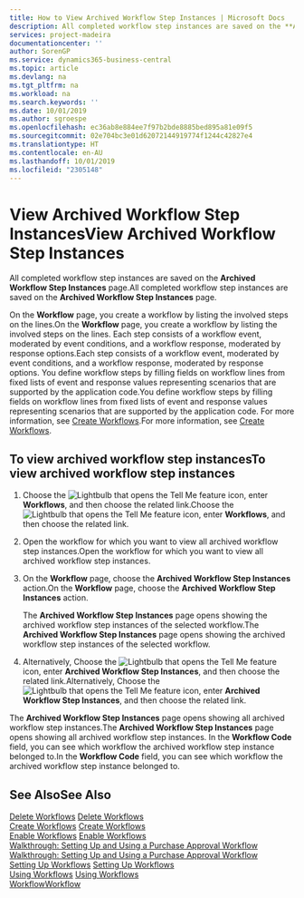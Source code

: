 ```yaml
---
title: How to View Archived Workflow Step Instances | Microsoft Docs
description: All completed workflow step instances are saved on the **Archived Workflow Step Instances** page.
services: project-madeira
documentationcenter: ''
author: SorenGP
ms.service: dynamics365-business-central
ms.topic: article
ms.devlang: na
ms.tgt_pltfrm: na
ms.workload: na
ms.search.keywords: ''
ms.date: 10/01/2019
ms.author: sgroespe
ms.openlocfilehash: ec36ab8e884ee7f97b2bde8885bed895a81e09f5
ms.sourcegitcommit: 02e704bc3e01d62072144919774f1244c42827e4
ms.translationtype: HT
ms.contentlocale: en-AU
ms.lasthandoff: 10/01/2019
ms.locfileid: "2305148"
---
```

# <a name="view-archived-workflow-step-instances"></a><span data-ttu-id="8569e-103">View Archived Workflow Step Instances</span><span class="sxs-lookup"><span data-stu-id="8569e-103">View Archived Workflow Step Instances</span></span>
<span data-ttu-id="8569e-104">All completed workflow step instances are saved on the **Archived Workflow Step Instances** page.</span><span class="sxs-lookup"><span data-stu-id="8569e-104">All completed workflow step instances are saved on the **Archived Workflow Step Instances** page.</span></span>  

 <span data-ttu-id="8569e-105">On the **Workflow** page, you create a workflow by listing the involved steps on the lines.</span><span class="sxs-lookup"><span data-stu-id="8569e-105">On the **Workflow** page, you create a workflow by listing the involved steps on the lines.</span></span> <span data-ttu-id="8569e-106">Each step consists of a workflow event, moderated by event conditions, and a workflow response, moderated by response options.</span><span class="sxs-lookup"><span data-stu-id="8569e-106">Each step consists of a workflow event, moderated by event conditions, and a workflow response, moderated by response options.</span></span> <span data-ttu-id="8569e-107">You define workflow steps by filling fields on workflow lines from fixed lists of event and response values representing scenarios that are supported by the application code.</span><span class="sxs-lookup"><span data-stu-id="8569e-107">You define workflow steps by filling fields on workflow lines from fixed lists of event and response values representing scenarios that are supported by the application code.</span></span> <span data-ttu-id="8569e-108">For more information, see [Create Workflows](across-how-to-create-workflows.md).</span><span class="sxs-lookup"><span data-stu-id="8569e-108">For more information, see [Create Workflows](across-how-to-create-workflows.md).</span></span>  

## <a name="to-view-archived-workflow-step-instances"></a><span data-ttu-id="8569e-109">To view archived workflow step instances</span><span class="sxs-lookup"><span data-stu-id="8569e-109">To view archived workflow step instances</span></span>  
1.  <span data-ttu-id="8569e-110">Choose the ![Lightbulb that opens the Tell Me feature](media/ui-search/search_small.png "Tell me what you want to do") icon, enter **Workflows**, and then choose the related link.</span><span class="sxs-lookup"><span data-stu-id="8569e-110">Choose the ![Lightbulb that opens the Tell Me feature](media/ui-search/search_small.png "Tell me what you want to do") icon, enter **Workflows**, and then choose the related link.</span></span>  
2.  <span data-ttu-id="8569e-111">Open the workflow for which you want to view all archived workflow step instances.</span><span class="sxs-lookup"><span data-stu-id="8569e-111">Open the workflow for which you want to view all archived workflow step instances.</span></span>  
3.  <span data-ttu-id="8569e-112">On the **Workflow** page, choose the **Archived Workflow Step Instances** action.</span><span class="sxs-lookup"><span data-stu-id="8569e-112">On the **Workflow** page, choose the **Archived Workflow Step Instances** action.</span></span>  

    <span data-ttu-id="8569e-113">The **Archived Workflow Step Instances** page opens showing the archived workflow step instances of the selected workflow.</span><span class="sxs-lookup"><span data-stu-id="8569e-113">The **Archived Workflow Step Instances** page opens showing the archived workflow step instances of the selected workflow.</span></span>  
4.  <span data-ttu-id="8569e-114">Alternatively, Choose the ![Lightbulb that opens the Tell Me feature](media/ui-search/search_small.png "Tell me what you want to do") icon, enter **Archived Workflow Step Instances**, and then choose the related link.</span><span class="sxs-lookup"><span data-stu-id="8569e-114">Alternatively, Choose the ![Lightbulb that opens the Tell Me feature](media/ui-search/search_small.png "Tell me what you want to do") icon, enter **Archived Workflow Step Instances**, and then choose the related link.</span></span>  

<span data-ttu-id="8569e-115">The **Archived Workflow Step Instances** page opens showing all archived workflow step instances.</span><span class="sxs-lookup"><span data-stu-id="8569e-115">The **Archived Workflow Step Instances** page opens showing all archived workflow step instances.</span></span> <span data-ttu-id="8569e-116">In the **Workflow Code** field, you can see which workflow the archived workflow step instance belonged to.</span><span class="sxs-lookup"><span data-stu-id="8569e-116">In the **Workflow Code** field, you can see which workflow the archived workflow step instance belonged to.</span></span>  

## <a name="see-also"></a><span data-ttu-id="8569e-117">See Also</span><span class="sxs-lookup"><span data-stu-id="8569e-117">See Also</span></span>  
 <span data-ttu-id="8569e-118">[Delete Workflows](across-how-to-delete-workflows.md) </span><span class="sxs-lookup"><span data-stu-id="8569e-118">[Delete Workflows](across-how-to-delete-workflows.md) </span></span>  
 <span data-ttu-id="8569e-119">[Create Workflows](across-how-to-create-workflows.md) </span><span class="sxs-lookup"><span data-stu-id="8569e-119">[Create Workflows](across-how-to-create-workflows.md) </span></span>  
 <span data-ttu-id="8569e-120">[Enable Workflows](across-how-to-enable-workflows.md) </span><span class="sxs-lookup"><span data-stu-id="8569e-120">[Enable Workflows](across-how-to-enable-workflows.md) </span></span>  
 <span data-ttu-id="8569e-121">[Walkthrough: Setting Up and Using a Purchase Approval Workflow](walkthrough-setting-up-and-using-a-purchase-approval-workflow.md) </span><span class="sxs-lookup"><span data-stu-id="8569e-121">[Walkthrough: Setting Up and Using a Purchase Approval Workflow](walkthrough-setting-up-and-using-a-purchase-approval-workflow.md) </span></span>  
 <span data-ttu-id="8569e-122">[Setting Up Workflows](across-set-up-workflows.md) </span><span class="sxs-lookup"><span data-stu-id="8569e-122">[Setting Up Workflows](across-set-up-workflows.md) </span></span>  
 <span data-ttu-id="8569e-123">[Using Workflows](across-use-workflows.md) </span><span class="sxs-lookup"><span data-stu-id="8569e-123">[Using Workflows](across-use-workflows.md) </span></span>  
 [<span data-ttu-id="8569e-124">Workflow</span><span class="sxs-lookup"><span data-stu-id="8569e-124">Workflow</span></span>](across-workflow.md)
